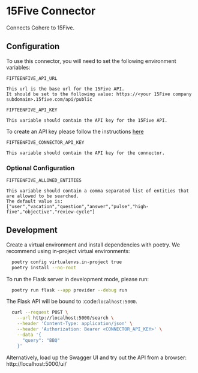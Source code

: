# 15Five Connector

Connects Cohere to 15Five.

## Configuration

To use this connector, you will need to set the following environment variables:

```
FIFTEENFIVE_API_URL

This url is the base url for the 15Five API.
It should be set to the following value: https://<your 15Five company subdomain>.15five.com/api/public
```

```
FIFTEENFIVE_API_KEY

This variable should contain the API key for the 15Five API.
```

To create an API key please follow the
instructions [here](https://success.15five.com/hc/en-us/articles/360002699631-API#h_01G6X8X5ZAS1A1VG4A0S4FGP6S)

```
FIFTEENFIVE_CONNECTOR_API_KEY

This variable should contain the API key for the connector.
```

### Optional Configuration

```
FIFTEENFIVE_ALLOWED_ENTITIES

This variable should contain a comma separated list of entities that are allowed to be searched.
The default value is: ["user","vacation","question","answer","pulse","high-five","objective","review-cycle"]
```

## Development

Create a virtual environment and install dependencies with poetry. We recommend using in-project virtual environments:

```bash
  poetry config virtualenvs.in-project true
  poetry install --no-root
```

To run the Flask server in development mode, please run:

```bash
  poetry run flask --app provider --debug run
```

The Flask API will be bound to :code:`localhost:5000`.

```bash
  curl --request POST \
    --url http://localhost:5000/search \
    --header 'Content-Type: application/json' \
    --header 'Authorization: Bearer <CONNECTOR_API_KEY>' \
    --data '{
      "query": "BBQ"
    }'
```

Alternatively, load up the Swagger UI and try out the API from a browser: http://localhost:5000/ui/
